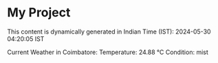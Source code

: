 # My Project

This content is dynamically generated in Indian Time (IST): 2024-05-30 04:20:05 IST


Current Weather in Coimbatore:
Temperature: 24.88 °C
Condition: mist
